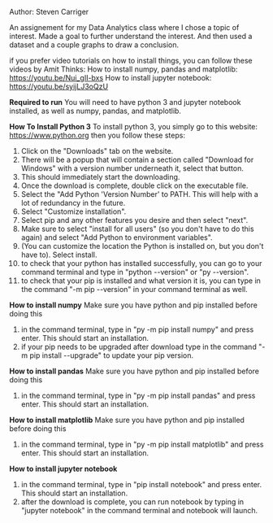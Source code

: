 Author: Steven Carriger

An assignement for my Data Analytics class where I chose a topic of interest. Made a goal to further understand the interest. And then used a dataset and a couple 
graphs to draw a conclusion.

if you prefer video tutorials on how to install things, you can follow these videos by Amit Thinks:
How to install numpy, pandas and matplotlib: https://youtu.be/Nui_gII-bxs
How to install jupyter notebook: https://youtu.be/syijLJ3oQzU

**Required to run** You will need to have python 3 and jupyter notebook installed, as well as numpy, pandas, and matplotlib.

**How To Install Python 3** To install python 3, you simply go to this website: https://www.python.org then you follow these steps:
  1) Click on the "Downloads" tab on the website. 
  2) There will be a popup that will contain a section called "Download for Windows" with a version number underneath it, select that button.
  3) This should immediately start the downloading.
  4) Once the download is complete, double click on the executable file.
  5) Select the "Add Python 'Version Number' to PATH. This will help with a lot of redundancy in the future.
  6) Select "Customize installation".
  7) Select pip and any other features you desire and then select "next".
  8) Make sure to select "install for all users" (so you don't have to do this again) and select "Add Python to environment variables".
  9) (You can customize the location the Python is installed on, but you don't have to). Select install.
  10) to check that your python has installed successfully, you can go to your command terminal and type in "python --version" or "py --version".
  11) to check that your pip is installed and what version it is, you can type in the command "-m pip --version" in your command terminal as well.

**How to install numpy** Make sure you have python and pip installed before doing this
  1) in the command terminal, type in "py -m pip install numpy" and press enter. This should start an installation.
  2) if your pip needs to be upgraded after download type in the command "-m pip install --upgrade" to update your pip version.

**How to install pandas** Make sure you have python and pip installed before doing this
  1) in the command terminal, type in "py -m pip install pandas" and press enter. This should start an installation.

**How to install matplotlib** Make sure you have python and pip installed before doing this
  1) in the command terminal, type in "py -m pip install matplotlib" and press enter. This should start an installation.

**How to install jupyter notebook**
  1) in the command terminal, type in "pip install notebook" and press enter. This should start an installation.
  2) after the download is complete, you can run notebook by typing in "jupyter notebook" in the command terminal and notebook will launch.
